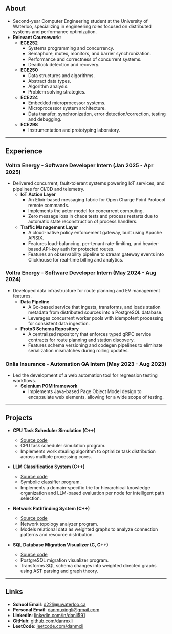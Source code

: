 ## About
- Second-year Computer Engineering student at the University of Waterloo, specializing in engineering roles focused on distributed systems and performance optimization.
- **Relevant Coursework**:
    - **ECE252**
        - Systems programming and concurrency.
        - Semaphore, mutex, monitors, and barrier synchronization.
        - Performance and correctness of concurrent systems.
        - Deadlock detection and recovery.
    - **ECE250**
        - Data structures and algorithms.
        - Abstract data types.
        - Algorithm analysis.
        - Problem solving strategies.
    - **ECE224**
        - Embedded microprocessor systems.
        - Microprocessor system architecture.
        - Data transfer, synchronization, error detection/correction, testing and debugging.
    - **ECE298**
        - Instrumentation and prototyping laboratory.

---

## Experience

### Voltra Energy - Software Developer Intern (Jan 2025 - Apr 2025)
- Delivered concurrent, fault-tolerant systems powering IoT services, and pipelines for CI/CD and telemetry.
    - **IoT Action Layer**
        - An Elixir-based messaging fabric for Open Charge Point Protocol remote commands.
        - Implements the actor model for concurrent computing.
        - Zero message loss in chaos tests and process restarts due to automatic state reconstruction of process handlers.
    - **Traffic Management Layer**
        - A cloud-native policy enforcement gateway, built using Apache APISIX.
        - Features load-balancing, per-tenant rate-limiting, and header-based API-key auth for protected routes.
        - Features an observability pipeline to stream gateway events into Clickhouse for real-time billing and analytics.

### Voltra Energy - Software Developer Intern (May 2024 - Aug 2024)
- Developed data infrastructure for route planning and EV management features.
    - **Data Pipeline**
        - A Go-based service that ingests, transforms, and loads station metadata from distributed sources into a PostgreSQL database.
        - Leverages concurrent worker pools with idempotent processing for consistent data ingestion.
    - **Proto3 Schema Repository**
        - A centralized repository that enforces typed gRPC service contracts for route planning and station discovery.
        - Features schema versioning and codegen pipelines to eliminate serialization mismatches during rolling updates.

### Onlia Insurance - Automation QA Intern (May 2023 - Aug 2023)
- Led the development of a web automation tool for regression testing workflows.
    - **Selenium POM framework**
        - Implements Java-based Page Object Model design to encapsulate web elements, allowing for a wide scope of testing.

---

## Projects

- **CPU Task Scheduler Simulation (C++)**
    - [Source code](https://github.com/danmxli/multi-core-task-scheduler)
    - CPU task scheduler simulation program.
    - Implements work stealing algorithm to optimize task distribution across multiple processing cores.

- **LLM Classification System (C++)**
    - [Source code](https://github.com/danmxli/llm-classification-system)
    - Symbolic classifier program.
    - Implements a domain-specific trie for hierarchical knowledge organization and LLM-based evaluation per node for intelligent path selection.

- **Network Pathfinding System (C++)**
    - [Source code](https://github.com/danmxli/network-pathfinding)
    - Network topology analyzer program.
    - Models relational data as weighted graphs to analyze connection patterns and resource distribution.

- **SQL Database Migration Visualizer (C, C++)**
    - [Source code](https://github.com/danmxli/pg_migration_graph) 
    - PostgreSQL migration visualizer program.
    - Transforms SQL schema changes into weighted directed graphs using AST parsing and graph theory.

---

## Links
- **School Email**: [d22li@uwaterloo.ca](mailto:d22li@uwaterloo.ca)
- **Personal Email**: [danmuxingli@gmail.com](mailto:danmuxingli@gmail.com)
- **LinkedIn**: [linkedin.com/in/danli591](https://www.linkedin.com/in/danli591/)
- **GitHub**: [github.com/danmxli](https://github.com/danmxli)
- **LeetCode**: [leetcode.com/danmxli](https://leetcode.com/danmxli/)